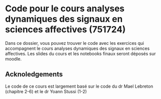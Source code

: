 # Code pour le cours analyses dynamiques des signaux en sciences affectives (751724)

Dans ce dossier, vous pouvez trouver le code avec les exercices qui accompagnent le cours analyses dynamiques des signaux en sciences affectives. Les slides du cours et les notebooks finaux seront déposés sur moodle.


## Acknoledgements
Le code de ce cours est largement basé sur le code du dr Mael Lebreton (chapitre 2-6) et le dr Yoann Stussi (1-2)
